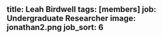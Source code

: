 title: Leah Birdwell
tags: [members]
job: Undergraduate Researcher
image: jonathan2.png
job_sort: 6
---
